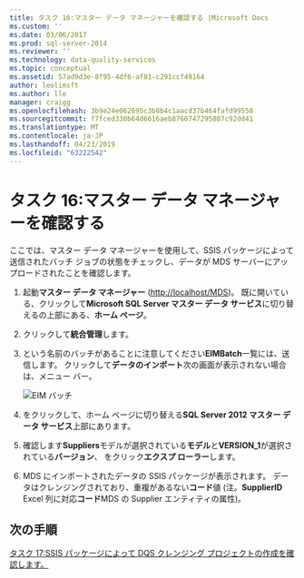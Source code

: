 ```yaml
---
title: タスク 16:マスター データ マネージャーを確認する |Microsoft Docs
ms.custom: ''
ms.date: 03/06/2017
ms.prod: sql-server-2014
ms.reviewer: ''
ms.technology: data-quality-services
ms.topic: conceptual
ms.assetid: 57ad9d3e-8f95-4df6-af01-c291ccf49164
author: leolimsft
ms.author: lle
manager: craigg
ms.openlocfilehash: 3b9e24e062695c3b8b4c1aacd37b464fafd99558
ms.sourcegitcommit: f7fced330b64d6616aeb8766747295807c92dd41
ms.translationtype: MT
ms.contentlocale: ja-JP
ms.lasthandoff: 04/23/2019
ms.locfileid: "63222542"
---
```

# <a name="task-16-verifying-with-master-data-manager"></a>タスク 16:マスター データ マネージャーを確認する
  ここでは、マスター データ マネージャーを使用して、SSIS パッケージによって送信されたバッチ ジョブの状態をチェックし、データが MDS サーバーにアップロードされたことを確認します。  
  
1.  起動**マスター データ マネージャー** ([http://localhost/MDS](http://localhost/MDS))。 既に開いている、クリックして**Microsoft SQL Server マスター データ サービス**に切り替えるの上部にある、**ホーム ページ**。  
  
2.  クリックして**統合管理**します。  
  
3.  という名前のバッチがあることに注意してください**EIMBatch**一覧には、送信します。 クリックして**データのインポート**次の画面が表示されない場合は、メニュー バー。  
  
     ![EIM バッチ](../../2014/tutorials/media/et-verifyingwithmasterdatamanager.jpg "EIM バッチ")  
  
4.  をクリックして、ホーム ページに切り替える**SQL Server 2012 マスター データ サービス**上部にあります。  
  
5.  確認します**Suppliers**モデルが選択されている**モデル**と**VERSION_1**が選択されている**バージョン**、 をクリック**エクスプ ローラー**します。  
  
6.  MDS にインポートされたデータの SSIS パッケージが表示されます。 データはクレンジングされており、重複があるない**コード**値 (注。**SupplierID** Excel 列に対応**コード**MDS の Supplier エンティティの属性)。  
  
## <a name="next-step"></a>次の手順  
 [タスク 17:SSIS パッケージによって DQS クレンジング プロジェクトの作成を確認します。](../../2014/tutorials/task-17-reviewing-dqs-cleansing-project-created-by-the-ssis-package.md)  
  
  
